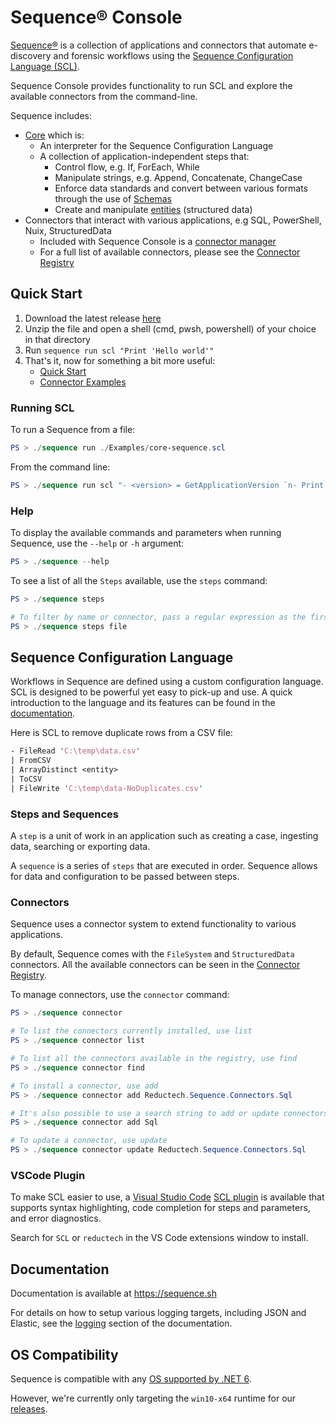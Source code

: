 # Sequence® Console

[Sequence®](https://gitlab.com/-/ide/project/reductech/sequence)
is a collection of applications and connectors that automate
e-discovery and forensic workflows using the
[Sequence Configuration Language (SCL)](#sequence-configuration-language).

Sequence Console provides functionality to run SCL and explore the
available connectors from the command-line.

Sequence includes:

- [Core](https://gitlab.com/reductech/sequence/core) which is:
  - An interpreter for the Sequence Configuration Language
  - A collection of application-independent steps that:
    - Control flow, e.g. If, ForEach, While
    - Manipulate strings, e.g. Append, Concatenate, ChangeCase
    - Enforce data standards and convert between various formats through the use of [Schemas](https://docs.reductech.io/sequence/how-to/scl/schemas.html)
    - Create and manipulate [entities](https://docs.reductech.io/sequence/how-to/scl/entities.html) (structured data)
- Connectors that interact with various applications, e.g SQL, PowerShell, Nuix, StructuredData
  - Included with Sequence Console is a [connector manager](#connectors)
  - For a full list of available connectors, please see the [Connector Registry](https://gitlab.com/reductech/sequence/connector-registry/-/packages)

## Quick Start

1. Download the latest release [here](https://gitlab.com/reductech/sequence/console/-/releases)
2. Unzip the file and open a shell (cmd, pwsh, powershell) of your choice in that directory
3. Run `sequence run scl "Print 'Hello world'"`
4. That's it, now for something a bit more useful:
   - [Quick Start](https://sequence.sh/docs/quick-start)
   - [Connector Examples](https://sequence.sh/docs/examples/connectors/structureddata/csv-files)

### Running SCL

To run a Sequence from a file:

```powershell
PS > ./sequence run ./Examples/core-sequence.scl
```

From the command line:

```powershell
PS > ./sequence run scl "- <version> = GetApplicationVersion `n- Print <version>"
```

### Help

To display the available commands and parameters when running Sequence, use the
`--help` or `-h` argument:

```powershell
PS > ./sequence --help
```

To see a list of all the `Steps` available, use the `steps` command:

```powershell
PS > ./sequence steps

# To filter by name or connector, pass a regular expression as the first argument
PS > ./sequence steps file
```

## Sequence Configuration Language

Workflows in Sequence are defined using a custom configuration language.
SCL is designed to be powerful yet easy to pick-up and use.
A quick introduction to the language and its features can be found in the
[documentation](https://docs.reductech.io/sequence/how-to/scl/sequence-configuration-language.html).

Here is SCL to remove duplicate rows from a CSV file:

```perl
- FileRead 'C:\temp\data.csv'
| FromCSV
| ArrayDistinct <entity>
| ToCSV
| FileWrite 'C:\temp\data-NoDuplicates.csv'
```

### Steps and Sequences

A `step` is a unit of work in an application such as
creating a case, ingesting data, searching or exporting data.

A `sequence` is a series of `steps` that are executed in order.
Sequence allows for data and configuration to be passed between steps.

### Connectors

Sequence uses a connector system to extend functionality to various applications.

By default, Sequence comes with the `FileSystem` and `StructuredData` connectors.
All the available connectors can be seen in the [Connector Registry](https://gitlab.com/reductech/sequence/connector-registry/-/packages).

To manage connectors, use the `connector` command:

```powershell
PS > ./sequence connector

# To list the connectors currently installed, use list
PS > ./sequence connector list

# To list all the connectors available in the registry, use find
PS > ./sequence connector find

# To install a connector, use add
PS > ./sequence connector add Reductech.Sequence.Connectors.Sql

# It's also possible to use a search string to add or update connectors
PS > ./sequence connector add Sql

# To update a connector, use update
PS > ./sequence connector update Reductech.Sequence.Connectors.Sql
```

### VSCode Plugin

To make SCL easier to use, a [Visual Studio Code](https://code.visualstudio.com/)
[SCL plugin](https://marketplace.visualstudio.com/items?itemName=reductech.reductech-scl)
is available that supports syntax highlighting, code completion for
steps and parameters, and error diagnostics.

Search for `SCL` or `reductech` in the VS Code extensions window to install.

## Documentation

Documentation is available at https://sequence.sh

For details on how to setup various logging targets, including
JSON and Elastic, see the [logging](https://sequence.sh/docs/logging)
section of the documentation.

## OS Compatibility

Sequence is compatible with any [OS supported by .NET 6](https://github.com/dotnet/core/blob/main/release-notes/6.0/supported-os.md).

However, we're currently only targeting the `win10-x64` runtime for
our [releases](https://gitlab.com/reductech/sequence/console/-/releases).
